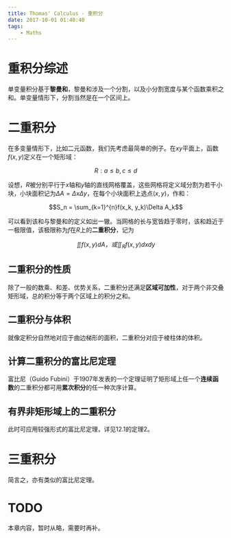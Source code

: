 ```yaml
---
title: Thomas' Calculus - 重积分
date: 2017-10-01 01:40:40
tags:
	- Maths
---
```


# 重积分综述

单变量积分基于**黎曼和**，黎曼和涉及一个分割，以及小分割宽度与某个函数乘积之和。单变量情形下，分割当然是在一个区间上。

# 二重积分

在多变量情形下，比如二元函数，我们先考虑最简单的例子。在$xy$平面上，函数$f(x, y)$定义在一个矩形域：

$$R: a \leq b, c \leq d$$

设想，$R$被分别平行于$x$轴和$y$轴的直线网格覆盖，这些网格将定义域分割为若干小块，小块面积记为$\Delta A = \Delta x \Delta y$，在每个小块面积上选点$(x, y)$，作和：

$$S_n = \sum_{k=1}^{n}f(x_k, y_k)\Delta A_k$$

可以看到该和与黎曼和的定义如出一辙。当网格的长与宽皆趋于零时，该和趋近于一极限值，该极限称为$f$在$R$上的**二重积分**，记为

$$\iint f(x, y)dA，或 \iint_R f(x, y) dxdy$$

## 二重积分的性质

除了一般的数乘、和差、优势关系，二重积分还满足**区域可加性**，对于两个非交叠矩形域，总的积分等于两个区域上的积分之和。

## 二重积分与体积

就像定积分自然地对应于曲边梯形的面积，二重积分对应于棱柱体的体积。

## 计算二重积分的富比尼定理

富比尼（Guido Fubini）于1907年发表的一个定理证明了矩形域上任一个**连续函数**的二重积分都可用**累次积分**的任一种次序计算。

## 有界非矩形域上的二重积分

此时可应用较强形式的富比尼定理，详见12.1的定理2。

# 三重积分

简言之，亦有类似的富比尼定理。

# TODO

本章内容，暂时从略，需要时再补。


